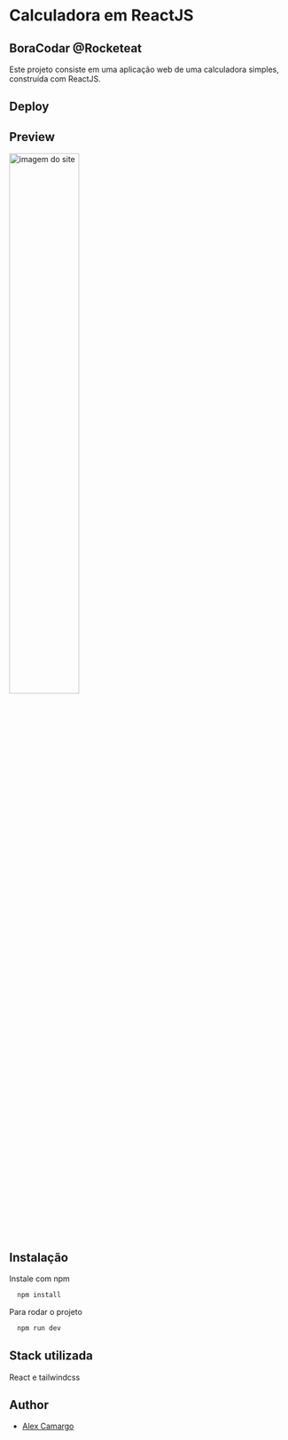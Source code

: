 
# Calculadora em ReactJS

## BoraCodar @Rocketeat

Este projeto consiste em uma aplicação web de uma calculadora simples, construída com ReactJS.

## Deploy


## Preview

<img scr="./src/assets/calc#boracodar.png" alt="imagem do site" width="50%"/>


## Instalação

Instale com npm

```bash
  npm install
```

Para rodar o projeto 

```bash
  npm run dev
```
## Stack utilizada

React e tailwindcss



## Author

- [Alex Camargo](https://www.github.com/alexxcamargo1000)


